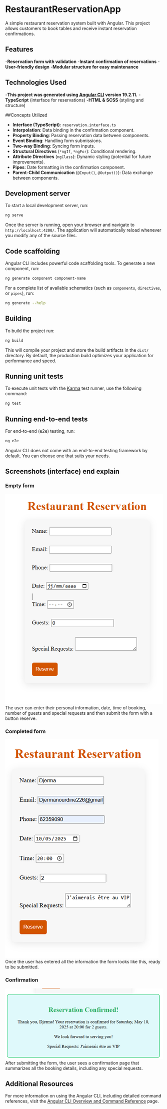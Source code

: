 # RestaurantReservationApp

A simple restaurant reservation system built with Angular. This project allows customers to book tables and receive instant reservation confirmations.

## Features

-**Reservation form with validation**
-**Instant confirmation of reservations**
-**User-friendly design**
-**Modular structure for easy maintenance**

## Technologies Used
-**This project was generated using [Angular CLI](https://github.com/angular/angular-cli) version 19.2.11.**
-**TypeScript** (interface for reservations)
-**HTML & SCSS** (styling and structure)

##Concepts Utilized
- **Interface (TypeScript)**: `reservation.interface.ts`
- **Interpolation**: Data binding in the confirmation component.
- **Property Binding**: Passing reservation data between components.
- **Event Binding**: Handling form submissions.
- **Two-way Binding**: Syncing form inputs.
- **Structural Directives** (`*ngIf`, `*ngFor`): Conditional rendering.
- **Attribute Directives** (`ngClass`): Dynamic styling (potential for future improvements).
- **Pipes**: Date formatting in the confirmation component.
- **Parent-Child Communication** (`@Input()`, `@Output()`): Data exchange between components.


## Development server

To start a local development server, run:

```bash
ng serve
```

Once the server is running, open your browser and navigate to `http://localhost:4200/`. The application will automatically reload whenever you modify any of the source files.

## Code scaffolding

Angular CLI includes powerful code scaffolding tools. To generate a new component, run:

```bash
ng generate component component-name
```

For a complete list of available schematics (such as `components`, `directives`, or `pipes`), run:

```bash
ng generate --help
```

## Building

To build the project run:

```bash
ng build
```

This will compile your project and store the build artifacts in the `dist/` directory. By default, the production build optimizes your application for performance and speed.

## Running unit tests

To execute unit tests with the [Karma](https://karma-runner.github.io) test runner, use the following command:

```bash
ng test
```

## Running end-to-end tests

For end-to-end (e2e) testing, run:

```bash
ng e2e
```

Angular CLI does not come with an end-to-end testing framework by default. You can choose one that suits your needs.

## Screenshots (interface) end explain

### Empty form
![Empty form](public/assets/images/formulaire%201.png)
The user can enter their personal information, date, time of booking, number of guests and special requests and then submit the form with a button reserve.

### Completed form
![Completed form](public/assets/images/formulaire%202.png)
Once the user has entered all the information the form looks like this, ready to be submitted.

### Confirmation
![Confirmation](public/assets/images/confirmation.png)
After submitting the form, the user sees a confirmation page that summarizes all the booking details, including any special requests.

## Additional Resources

For more information on using the Angular CLI, including detailed command references, visit the [Angular CLI Overview and Command Reference](https://angular.dev/tools/cli) page.
